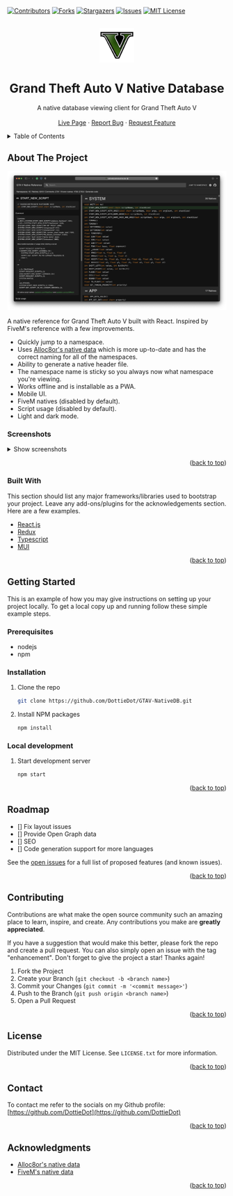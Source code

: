 <div id="top"></div>

<!-- PROJECT SHIELDS -->
[![Contributors][contributors-shield]][contributors-url]
[![Forks][forks-shield]][forks-url]
[![Stargazers][stars-shield]][stars-url]
[![Issues][issues-shield]][issues-url]
[![MIT License][license-shield]][license-url]



<!-- PROJECT LOGO -->
<br />
<div align="center">
  <a href="https://github.com/DottieDot/GTAV-NativeDB">
    <img src="public/logo192.png" alt="Logo" width="80" height="80">
  </a>

  <h1 align="center">Grand Theft Auto V Native Database</h3>

  <p align="center">
    A native database viewing client for Grand Theft Auto V
    <br />
    <br />
    <a href="https://nativedb.dotindustries.dev">Live Page</a>
    ·
    <a href="https://github.com/DottieDot/GTAV-NativeDB/issues">Report Bug</a>
    ·
    <a href="https://github.com/DottieDot/GTAV-NativeDB/issues">Request Feature</a>
  </p>
</div>



<!-- TABLE OF CONTENTS -->
<details>
  <summary>Table of Contents</summary>
  <ol>
    <li>
      <a href="#about-the-project">About The Project</a>
      <ul>
        <li><a href="#screenshots">Screenshots</a></li>
        <li><a href="#built-with">Built With</a></li>
      </ul>
    </li>
    <li>
      <a href="#getting-started">Getting Started</a>
      <ul>
        <li><a href="#prerequisites">Prerequisites</a></li>
        <li><a href="#installation">Installation</a></li>
        <li><a href="#local-development">Local Development</a></li>
      </ul>
    </li>
    <li><a href="#roadmap">Roadmap</a></li>
    <li><a href="#contributing">Contributing</a></li>
    <li><a href="#license">License</a></li>
    <li><a href="#contact">Contact</a></li>
    <li><a href="#acknowledgments">Acknowledgments</a></li>
  </ol>
</details>



<!-- ABOUT THE PROJECT -->
## About The Project

[![Desktop Interface Screenshot][desktop-dark-screenshot]](https://nativedb.dotindustries.dev)

A native reference for Grand Theft Auto V built with React. Inspired by FiveM's reference with a few improvements.

- Quickly jump to a namespace.
- Uses [Alloc8or's native data](https://github.com/alloc8or/gta5-nativedb-data) which is more up-to-date and has the correct naming for all of the namespaces.
- Ability to generate a native header file.
- The namespace name is sticky so you always now what namespace you're viewing.
- Works offline and is installable as a PWA.
- Mobile UI.
- FiveM natives (disabled by default).
- Script usage (disabled by default).
- Light and dark mode.


### Screenshots
<details>
  <summary>Show screenshots</summary>

  #### Desktop Dark
  ![Desktop dark interface screenshot][desktop-dark-screenshot]
  #### Desktop Light
  ![Desktop light interface screenshot][desktop-light-screenshot]

  #### Mobile Dark
  <img alt="Mobile dark interface" src="screenshots/mobile_dark.png" height="600">

  #### Mobile Light
  <img alt="Mobile light interface" src="screenshots/mobile_light.png" height="600">

  #### Mobile Native Info
  <img alt="Mobile interface native info" src="screenshots/mobile_native_info.png" height="600">

</details>

<p align="right">(<a href="#top">back to top</a>)</p>

### Built With

This section should list any major frameworks/libraries used to bootstrap your project. Leave any add-ons/plugins for the acknowledgements section. Here are a few examples.

* [React.js](https://reactjs.org/)
* [Redux](https://redux.js.org)
* [Typescript](https://vuejs.org/)
* [MUI](https://mui.com/)

<p align="right">(<a href="#top">back to top</a>)</p>

<!-- GETTING STARTED -->
## Getting Started

This is an example of how you may give instructions on setting up your project locally.
To get a local copy up and running follow these simple example steps.

### Prerequisites

* nodejs
* npm

### Installation

1. Clone the repo
   ```sh
   git clone https://github.com/DottieDot/GTAV-NativeDB.git
   ```
2. Install NPM packages
   ```sh
   npm install
   ```

### Local development
1. Start development server
   ```sh
   npm start
   ```

<p align="right">(<a href="#top">back to top</a>)</p>

<!-- ROADMAP -->
## Roadmap

- [] Fix layout issues
- [] Provide Open Graph data
- [] SEO
- [] Code generation support for more languages

See the [open issues](https://github.com/DottieDot/GTAV-NativeDB/issues) for a full list of proposed features (and known issues).

<p align="right">(<a href="#top">back to top</a>)</p>

<!-- CONTRIBUTING -->
## Contributing

Contributions are what make the open source community such an amazing place to learn, inspire, and create. Any contributions you make are **greatly appreciated**.

If you have a suggestion that would make this better, please fork the repo and create a pull request. You can also simply open an issue with the tag "enhancement".
Don't forget to give the project a star! Thanks again!

1. Fork the Project
2. Create your Branch (`git checkout -b <branch name>`)
3. Commit your Changes (`git commit -m '<commit message>'`)
4. Push to the Branch (`git push origin <branch name>`)
5. Open a Pull Request

<p align="right">(<a href="#top">back to top</a>)</p>

<!-- LICENSE -->
## License

Distributed under the MIT License. See `LICENSE.txt` for more information.

<p align="right">(<a href="#top">back to top</a>)</p>

<!-- CONTACT -->
## Contact

To contact me refer to the socials on my Github profile:<br />
[https://github.com/DottieDot](https://github.com/DottieDot)

<p align="right">(<a href="#top">back to top</a>)</p>

<!-- ACKNOWLEDGMENTS -->
## Acknowledgments

* [Alloc8or's native data](https://github.com/alloc8or/gta5-nativedb-data)
* [FiveM's native data](https://github.com/citizenfx/fivem/tree/master/ext/native-decls)

<p align="right">(<a href="#top">back to top</a>)</p>

<!-- MARKDOWN LINKS & IMAGES -->
<!-- https://www.markdownguide.org/basic-syntax/#reference-style-links -->
[contributors-shield]: https://img.shields.io/github/contributors/DottieDot/GTAV-NativeDB.svg?style=for-the-badge
[contributors-url]: https://github.com/DottieDot/GTAV-NativeDB/graphs/contributors
[forks-shield]: https://img.shields.io/github/forks/DottieDot/GTAV-NativeDB.svg?style=for-the-badge
[forks-url]: https://github.com/DottieDot/GTAV-NativeDB/network/members
[stars-shield]: https://img.shields.io/github/stars/DottieDot/GTAV-NativeDB.svg?style=for-the-badge
[stars-url]: https://github.com/DottieDot/GTAV-NativeDB/stargazers
[issues-shield]: https://img.shields.io/github/issues/DottieDot/GTAV-NativeDB.svg?style=for-the-badge
[issues-url]: https://github.com/DottieDot/GTAV-NativeDB/issues
[license-shield]: https://img.shields.io/github/license/DottieDot/GTAV-NativeDB.svg?style=for-the-badge
[license-url]: https://github.com/DottieDot/GTAV-NativeDB/blob/master/LICENSE.txt

[issues-url]: https://github.com/DottieDot/GTAV-NativeDB/issues
[desktop-dark-screenshot]: screenshots/desktop_dark.png
[desktop-light-screenshot]: screenshots/desktop_light.png
[mobile-dark-screenshot]: screenshots/mobile_light.png
[mobile-light-screenshot]: screenshots/mobile_dark.png
[mobile-native-info-screenshot]: screenshots/mobile_native_info.png

